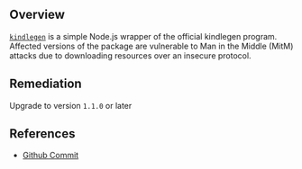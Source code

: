 ## Overview
[`kindlegen`](https://www.npmjs.com/package/kindlegen) is a simple Node.js wrapper of the official kindlegen program.
Affected versions of the package are vulnerable to Man in the Middle (MitM) attacks due to downloading resources over an insecure protocol.

## Remediation
Upgrade to version `1.1.0` or later

## References
- [Github Commit](https://github.com/hakatashi/kindlegen/commit/9a67ba62890ab78597f4c3af36b97e19ea410fa4)
